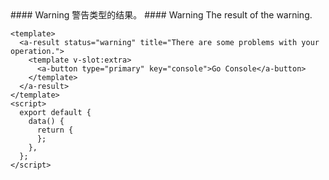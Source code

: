 <cn>
#### Warning
警告类型的结果。
</cn>

<us>
#### Warning
The result of the warning.
</us>

```tpl
<template>
  <a-result status="warning" title="There are some problems with your operation.">
    <template v-slot:extra>
      <a-button type="primary" key="console">Go Console</a-button>
    </template>
  </a-result>
</template>
<script>
  export default {
    data() {
      return {
      };
    },
  };
</script>
```
